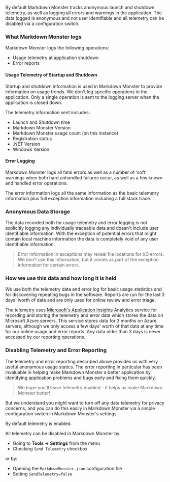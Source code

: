 ﻿By default Markdown Monster tracks anonymous launch and shutdown telemetry, as well as logging all errors and warnings in the application. The data logged is anonymous and not user identifiable and all telemetry can be disabled via a configuration switch.

### What Markdown Monster logs
Markdown Monster logs the following operations:

* Usage telemetry at application shutdown
* Error reports

#### Usage Telemetry of Startup and Shutdown
Startup and shutdown information is used in Markdown Monster to provide information on usage trends. We don't log specific operations in the application. Only a single operation is sent to the logging server when the application is closed down.
  
The telemetry information sent includes:

* Launch and Shutdown time
* Markdown Monster Version
* Markdown Monster usage count (on this instance)
* Registration status
* .NET Version
* Windows Version

#### Error Logging
Markdown Monster logs all fatal errors as well as a number of 'soft' warnings when both hard unhandled failures occur, as well as a few known and handled error operations.

The error information logs all the same information as the basic telemetry information plus full exception information including a full stack trace.


### Anonymous Data Storage
The data recorded both for usage telemetry and error logging is not explicitly logging any individually traceable data and doesn't include user identifiable information. With the exception of potential errors that might contain local machine information the data is completely void of any user identifiable information.  

> Error information in exceptions may reveal file locations for I/O errors. We don't use this information, but it comes as part of the exception information for certain errors.

### How we use this data and how long it is held
We use both the telemetry data and error log for basic usage statistics and for discovering repeating bugs in the software. Reports are run for the last 3 days' worth of data and are only used for online review and error triage.

The telemetry uses [Microsoft's Application Insights](https://docs.microsoft.com/en-us/azure/azure-monitor/app/app-insights-overview) Analytics service for recording and storing the telemetry and error data which stores the data on Microsoft Azure servers. This service stores data for 3 months on Azure servers, although we only access a few days' worth of that data at any time for our online usage and error reports. Any data older than 3 days is never accessed by our reporting operations.

### Disabling Telemetry and Error Reporting
The telemetry and error reporting described above provides us with very useful anonymous usage statics. The error reporting in particular has been invaluable in helping make Markdown Monster a better application by identifying application problems and bugs early and fixing them quickly.

> We hope you'll leave telemetry enabled - it helps us make Markdown Monster better!

But we understand you might want to turn off any data telemetry for privacy concerns, and you can do this easily in Markdown Monster via a simple configuration switch in Markdown Monster's settings. 

By default telemetry is enabled.

All telemetry can be disabled in Markdown Monster by:

* Going to **Tools -> Settings** from the menu
* Checking  `Send Telemetry` checkbox 

or by:

* Opening the `MarkdownMonster.json` configuration file
* Setting `SendTelemetry=false`